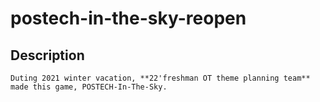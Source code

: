 # postech-in-the-sky-reopen
## Description
```
Duting 2021 winter vacation, **22'freshman OT theme planning team** made this game, POSTECH-In-The-Sky.
